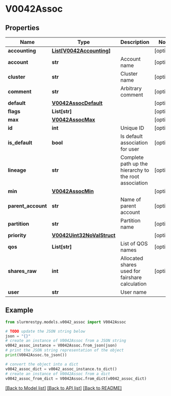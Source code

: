 # V0042Assoc


## Properties

Name | Type | Description | Notes
------------ | ------------- | ------------- | -------------
**accounting** | [**List[V0042Accounting]**](V0042Accounting.md) |  | [optional]
**account** | **str** | Account name | [optional]
**cluster** | **str** | Cluster name | [optional]
**comment** | **str** | Arbitrary comment | [optional]
**default** | [**V0042AssocDefault**](V0042AssocDefault.md) |  | [optional]
**flags** | **List[str]** |  | [optional]
**max** | [**V0042AssocMax**](V0042AssocMax.md) |  | [optional]
**id** | **int** | Unique ID | [optional]
**is_default** | **bool** | Is default association for user | [optional]
**lineage** | **str** | Complete path up the hierarchy to the root association | [optional]
**min** | [**V0042AssocMin**](V0042AssocMin.md) |  | [optional]
**parent_account** | **str** | Name of parent account | [optional]
**partition** | **str** | Partition name | [optional]
**priority** | [**V0042Uint32NoValStruct**](V0042Uint32NoValStruct.md) |  | [optional]
**qos** | **List[str]** | List of QOS names | [optional]
**shares_raw** | **int** | Allocated shares used for fairshare calculation | [optional]
**user** | **str** | User name |

## Example

```python
from slurmrestpy.models.v0042_assoc import V0042Assoc

# TODO update the JSON string below
json = "{}"
# create an instance of V0042Assoc from a JSON string
v0042_assoc_instance = V0042Assoc.from_json(json)
# print the JSON string representation of the object
print(V0042Assoc.to_json())

# convert the object into a dict
v0042_assoc_dict = v0042_assoc_instance.to_dict()
# create an instance of V0042Assoc from a dict
v0042_assoc_from_dict = V0042Assoc.from_dict(v0042_assoc_dict)
```
[[Back to Model list]](../README.md#documentation-for-models) [[Back to API list]](../README.md#documentation-for-api-endpoints) [[Back to README]](../README.md)


